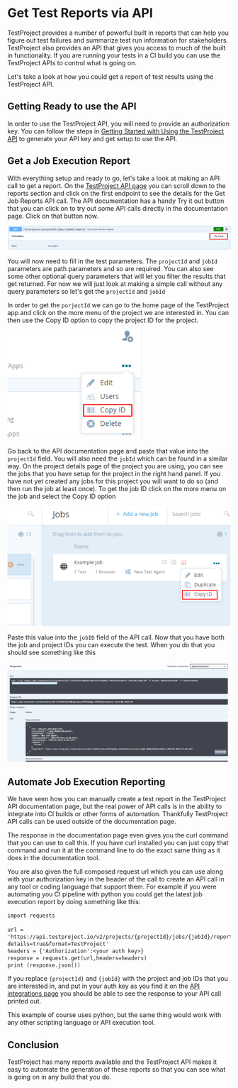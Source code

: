 # Get Test Reports via API

TestProject provides a number of powerful built in reports that can help you figure out test failures and summarize test run information for stakeholders. TestProject also provides an API that gives you access to much of the built in functionality. If you are running your tests in a CI build you can use the TestProject APIs to control what is going on. 

Let's take a look at how you could get a report of test results using the TestProject API.

## Getting Ready to use the API

In order to use the TestProject API, you will need to provide an authorization key. You can follow the steps in [Getting Started with Using the TestProject API](../api/getting-started-with-using-the-testproject-api.md) to generate your API key and get setup to use the API.

## Get a Job Execution Report

With everything setup and ready to go, let's take a look at making an API call to get a report. On the [TestProject API page](https://api.testproject.io/docs/v2/) you can scroll down to the reports section and click on the first endpoint to see the details for the Get Job Reports API call. The API documentation has a handy Try it out button that you can click on to try out some API calls directly in the documentation page. Click on that button now.

![Try it out Button](../.gitbook/assets/image%20%28211%29.png)

You will now need to fill in the test parameters. The `projectId` and `jobId` parameters are path parameters and so are required. You can also see some other optional query parameters that will let you filter the results that get returned. For now we will just look at making a simple call without any query parameters so let's get the `projectId` and `jobId`

In order to get the `porjectId` we can go to the home page of the TestProject app and click on the more menu of the project we are interested in. You can then use the Copy ID option to copy the project ID for the project.

![Copy Project ID](../.gitbook/assets/image%20%28104%29.png)

Go back to the API documentation page and paste that value into the `projectId` field. You will also need the `jobId` which can be found in a similar way.  On the project details page of the project you are using, you can see the jobs that you have setup for the project in the right hand panel. If you have not yet created any jobs for this project you will want to do so \(and then run the job at least once\).  To get the job ID click on the more menu on the job and select the Copy ID option

![Copy Job ID](../.gitbook/assets/image%20%28119%29.png)

Paste this value into the `jobID` field of the API call. Now that you have both the job and project IDs you can execute the test. When you do that you should see something like this

![API Response](../.gitbook/assets/image%20%28146%29.png)

## Automate Job Execution Reporting

We have seen how you can manually create a test report in the TestProject API documentation page, but the real power of API calls is in the ability to integrate into CI builds or other forms of automation. Thankfully TestProject API calls can be used outside of the documentation page. 

The response in the documentation page even gives you the curl command that you can use to call this. If you have curl installed you can just copy that command and run it at the command line to do the exact same thing as it does in the documentation tool. 

You are also given the full composed request url which you can use along with your authorization key in the header of the call to create an API call in any tool or coding language that support them. For example if you were automating you CI pipeline with python you could get the latest job execution report by doing something like this:

```text
import requests

url = 'https://api.testproject.io/v2/projects/{projectId}/jobs/{jobId}/reports/latest?details=true&format=TestProject'
headers = {'Authorization':<your auth key>}
response = requests.get(url,headers=headers)
print (response.json()) 
```

If you replace `{projectId}` and `{jobId}` with the project and job IDs that you are interested in, and put in your auth key as you find it on the [API integrations page](https://app.testproject.io/#/integrations/api) you should be able to see the response to your API call printed out. 

This example of course uses python, but the same thing would work with any other scripting language or API execution tool.

## Conclusion

TestProject has many reports available and the TestProject API makes it easy to automate the generation of these reports so that you can see what is going on in any build that you do.



